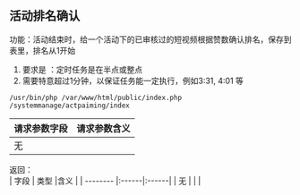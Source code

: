 
## 活动排名确认

功能：活动结束时，给一个活动下的已审核过的短视频根据赞数确认排名，保存到表里，排名从1开始

1. 要求是 ：定时任务是在半点或整点  
1. 需要特意超过1分钟，以保证任务能一定执行，例如3:31, 4:01 等  

~~~
/usr/bin/php /var/www/html/public/index.php /systemmanage/actpaiming/index
~~~

| 请求参数字段        | 请求参数含义  |
| -------- |:------|
|无     |   |


返回：   
| 字段        | 类型 |含义  |
| -------- |:------|:------|
| 无 |     |  |







